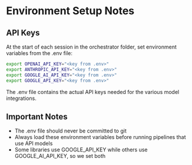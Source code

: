 # Environment Setup Notes

## API Keys
At the start of each session in the orchestrator folder, set environment variables from the .env file:

```bash
export OPENAI_API_KEY="<key from .env>"
export ANTHROPIC_API_KEY="<key from .env>"
export GOOGLE_AI_API_KEY="<key from .env>"
export GOOGLE_API_KEY="<key from .env>"
```

The .env file contains the actual API keys needed for the various model integrations.

## Important Notes
- The .env file should never be committed to git
- Always load these environment variables before running pipelines that use API models
- Some libraries use GOOGLE_API_KEY while others use GOOGLE_AI_API_KEY, so we set both